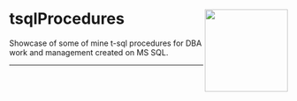 # tsqlProcedures <img src="https://cdn-dynmedia-1.microsoft.com/is/image/microsoftcorp/UHFbanner-MSlogo?fmt=png-alpha&bfc=off&qlt=100,1" align="right" width="150">
Showcase of some of mine t-sql procedures for DBA work and management created on MS SQL.  
<hr>





